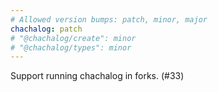 ```yaml
---
# Allowed version bumps: patch, minor, major
chachalog: patch
# "@chachalog/create": minor
# "@chachalog/types": minor
---
```


Support running chachalog in forks. (#33)

